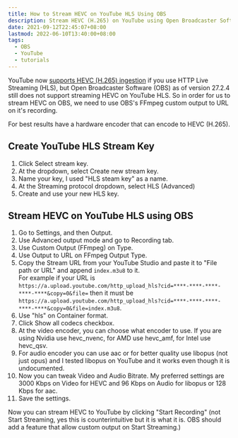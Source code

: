```yaml
---
title: How to Stream HEVC on YouTube HLS Using OBS
description: Stream HEVC (H.265) on YouTube using Open Broadcaster Software
date: 2021-09-12T22:45:07+08:00
lastmod: 2022-06-10T13:40:00+08:00
tags:
  - OBS
  - YouTube
  - tutorials
---
```

YouTube now [supports HEVC (H.265) ingestion](https://developers.google.com/youtube/v3/live/guides/ingestion-protocol-comparison) if you use HTTP Live Streaming (HLS), but Open Broadcaster Software (OBS) as of version 27.2.4 still does not support streaming HEVC on YouTube HLS. So in order for us to stream HEVC on OBS, we need to use OBS's FFmpeg custom output to URL on it's recording.

For best results have a hardware encoder that can encode to HEVC (H.265).

## Create YouTube HLS Stream Key
1. Click Select stream key.
2. At the dropdown, select Create new stream key.
3. Name your key, I used "HLS steam key" as a name.
4. At the Streaming protocol dropdown, select HLS (Advanced)
5. Create and use your new HLS key.

## Stream HEVC on YouTube HLS using OBS
1. Go to Settings, and then Output.
2. Use Advanced output mode and go to Recording tab.
3. Use Custom Output (FFmpeg) on Type.
4. Use Output to URL on FFmpeg Output Type.
5. Copy the Stream URL from your YouTube Studio and paste it to "File path or URL" and append `index.m3u8` to it.\
For example if your URL is `https://a.upload.youtube.com/http_upload_hls?cid=****-****-****-****-****&copy=0&file=` then it must be `https://a.upload.youtube.com/http_upload_hls?cid=****-****-****-****-****&copy=0&file=index.m3u8`.
6. Use "hls" on Container format.
7. Click Show all codecs checkbox.
8. At the video encoder, you can choose what encoder to use. If you are using Nvidia use hevc_nvenc, for AMD use hevc_amf, for Intel use hevc_qsv.
9. For audio encoder you can use aac or for better quality use libopus (not just opus) and I tested libopus on YouTube and it works even though it is undocumented.
10. Now you can tweak Video and Audio Bitrate. My preferred settings are 3000 Kbps on Video for HEVC and 96 Kbps on Audio for libopus or 128 Kbps for aac.
11. Save the settings.

Now you can stream HEVC to YouTube by clicking "Start Recording" (not Start Streaming, yes this is counterintuitive but it is what it is. OBS should add a feature that allow custom output on Start Streaming.)